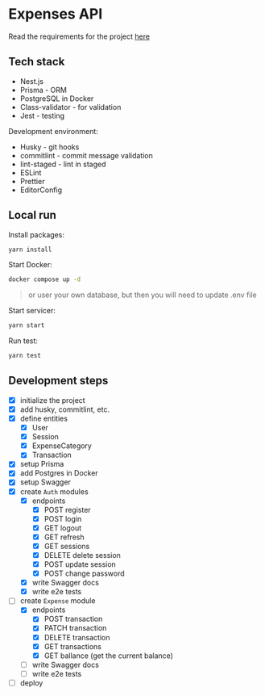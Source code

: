# Expenses API

Read the requirements for the project [here](./Requirements.md)

## Tech stack

- Nest.js
- Prisma - ORM
- PostgreSQL in Docker
- Class-validator - for validation
- Jest - testing

Development environment:

- Husky - git hooks
- commitlint - commit message validation
- lint-staged - lint in staged
- ESLint
- Prettier
- EditorConfig

## Local run

Install packages:

```sh
yarn install
```

Start Docker:

```sh
docker compose up -d
```

> or user your own database, but then you will need to update .env file

Start servicer:

```sh
yarn start
```

Run test:

```sh
yarn test
```

## Development steps

- [x] initialize the project
- [x] add husky, commitlint, etc.
- [x] define entities
  - [x] User
  - [x] Session
  - [x] ExpenseCategory
  - [x] Transaction
- [x] setup Prisma
- [x] add Postgres in Docker
- [x] setup Swagger
- [x] create `Auth` modules
  - [x] endpoints
    - [x] POST register
    - [x] POST login
    - [x] GET logout
    - [x] GET refresh
    - [x] GET sessions
    - [x] DELETE delete session
    - [x] POST update session
    - [x] POST change password
  - [x] write Swagger docs
  - [x] write e2e tests
- [ ] create `Expense` module
  - [x] endpoints
    - [x] POST transaction
    - [x] PATCH transaction
    - [x] DELETE transaction
    - [x] GET transactions
    - [x] GET ballance (get the current balance)
  - [ ] write Swagger docs
  - [ ] write e2e tests
- [ ] deploy
